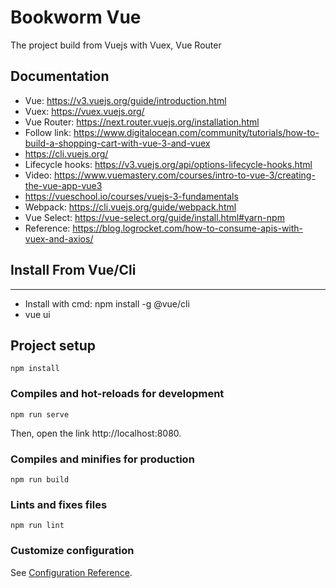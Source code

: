 # Bookworm Vue
The project build from Vuejs with Vuex, Vue Router

## Documentation
- Vue: https://v3.vuejs.org/guide/introduction.html
- Vuex: https://vuex.vuejs.org/
- Vue Router: https://next.router.vuejs.org/installation.html
- Follow link: https://www.digitalocean.com/community/tutorials/how-to-build-a-shopping-cart-with-vue-3-and-vuex
- https://cli.vuejs.org/
- Lifecycle hooks: https://v3.vuejs.org/api/options-lifecycle-hooks.html
- Video: https://www.vuemastery.com/courses/intro-to-vue-3/creating-the-vue-app-vue3
- https://vueschool.io/courses/vuejs-3-fundamentals
- Webpack: https://cli.vuejs.org/guide/webpack.html
- Vue Select: https://vue-select.org/guide/install.html#yarn-npm
- Reference: https://blog.logrocket.com/how-to-consume-apis-with-vuex-and-axios/
## Install From Vue/Cli
-------
- Install with cmd: npm install -g @vue/cli 
- vue ui

## Project setup
```
npm install
```
### Compiles and hot-reloads for development
```
npm run serve
```
Then, open the link http://localhost:8080.
### Compiles and minifies for production
```
npm run build
```
### Lints and fixes files
```
npm run lint
```
### Customize configuration
See [Configuration Reference](https://cli.vuejs.org/config/).

